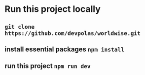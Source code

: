 # Run this project locally

## `git clone https://github.com/devpolas/worldwise.git`

## install essential packages `npm install`

## run this project `npm run dev`
